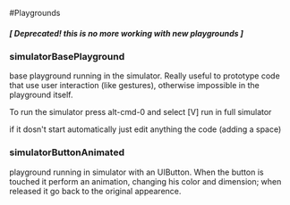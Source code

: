 #Playgrounds

##### [ Deprecated! this is no more working with new playgrounds ]

### simulatorBasePlayground
base playground running in the simulator.
Really useful to prototype code that use user interaction (like gestures), otherwise impossible in the playground itself.

To run the simulator press alt-cmd-0 and select 
[V] run in full simulator

if it dosn't start automatically just edit anything the code (adding a space) 

### simulatorButtonAnimated
playground running in simulator with an UIButton.
When the button is touched it perform an animation, changing his color and dimension; when released it go back to the original appearence.
